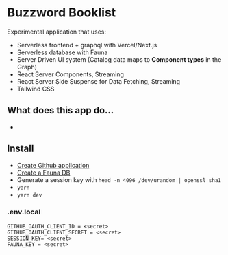 # Buzzword Booklist

Experimental application that uses:

- Serverless frontend + graphql with Vercel/Next.js
- Serverless database with Fauna
- Server Driven UI system (Catalog data maps to **Component types** in the Graph)
- React Server Components, Streaming
- React Server Side Suspense for Data Fetching, Streaming
- Tailwind CSS

## What does this app do...

-

## Install

- [Create Github application](https://docs.github.com/en/developers/apps/building-github-apps/creating-a-github-app)
- [Create a Fauna DB](https://fauna.com/)
- Generate a session key with `head -n 4096 /dev/urandom | openssl sha1`
- `yarn`
- `yarn dev`

### .env.local

```
GITHUB_OAUTH_CLIENT_ID = <secret>
GITHUB_OAUTH_CLIENT_SECRET = <secret>
SESSION_KEY= <secret>
FAUNA_KEY = <secret>
```
